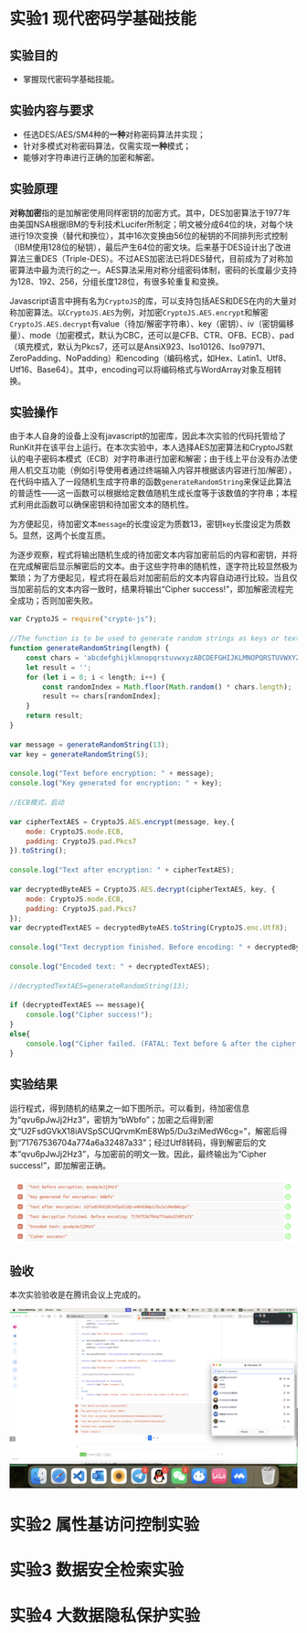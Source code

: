 # 实验1 现代密码学基础技能
## 实验目的
- 掌握现代密码学基础技能。
## 实验内容与要求
- 任选DES/AES/SM4种的**一种**对称密码算法并实现；
- 针对多模式对称密码算法，仅需实现**一种**模式；
- 能够对字符串进行正确的加密和解密。
## 实验原理
**对称加密**指的是加解密使用同样密钥的加密方式。其中，DES加密算法于1977年由美国NSA根据IBM的专利技术Lucifer所制定；明文被分成64位的块，对每个块进行19次变换（替代和换位），其中16次变换由56位的秘钥的不同排列形式控制（IBM使用128位的秘钥），最后产生64位的密文块。后来基于DES设计出了改进算法三重DES（Triple-DES）。不过AES加密法已将DES替代，目前成为了对称加密算法中最为流行的之一。AES算法采用对称分组密码体制，密码的长度最少支持为128、192、256，分组长度128位，有很多轮重复和变换。

Javascript语言中拥有名为`CryptoJS`的库，可以支持包括AES和DES在内的大量对称加密算法。以`CryptoJS.AES`为例，对加密`CryptoJS.AES.encrypt`和解密`CryptoJS.AES.decrypt`有value（待加/解密字符串）、key（密钥）、iv（密钥偏移量）、mode（加密模式，默认为CBC，还可以是CFB、CTR、OFB、ECB）、pad（填充模式，默认为Pkcs7，还可以是AnsiX923、Iso10126、Iso97971、ZeroPadding、NoPadding）和encoding（编码格式，如Hex、Latin1、Utf8、Utf16、Base64）。其中，encoding可以将编码格式与WordArray对象互相转换。
## 实验操作
由于本人自身的设备上没有javascript的加密库，因此本次实验的代码托管给了RunKit并在该平台上运行。在本次实验中，本人选择AES加密算法和CryptoJS默认的电子密码本模式（ECB）对字符串进行加密和解密；由于线上平台没有办法使用人机交互功能（例如引导使用者通过终端输入内容并根据该内容进行加/解密），在代码中插入了一段随机生成字符串的函数`generateRandomString`来保证此算法的普适性——这一函数可以根据给定数值随机生成长度等于该数值的字符串；本程式利用此函数可以确保密钥和待加密文本的随机性。

为方便起见，待加密文本`message`的长度设定为质数13，密钥`key`长度设定为质数5。显然，这两个长度互质。

为逐步观察，程式将输出随机生成的待加密文本内容加密前后的内容和密钥，并将在完成解密后显示解密后的文本。由于这些字符串的随机性，逐字符比较显然极为繁琐；为了方便起见，程式将在最后对加密前后的文本内容自动进行比较。当且仅当加密前后的文本内容一致时，结果将输出“Cipher success!”，即加解密流程完全成功；否则加密失败。

```javascript
var CryptoJS = require("crypto-js");

//The function is to be used to generate random strings as keys or text for encryption later on.
function generateRandomString(length) {
    const chars = 'abcdefghijklmnopqrstuvwxyzABCDEFGHIJKLMNOPQRSTUVWXYZ0123456789';
    let result = '';
    for (let i = 0; i < length; i++) {
        const randomIndex = Math.floor(Math.random() * chars.length);
        result += chars[randomIndex];
    }
    return result;
}

var message = generateRandomString(13);
var key = generateRandomString(5);

console.log("Text before encryption: " + message);
console.log("Key generated for encryption: " + key);

//ECB模式，启动

var cipherTextAES = CryptoJS.AES.encrypt(message, key,{
    mode: CryptoJS.mode.ECB,  
    padding: CryptoJS.pad.Pkcs7
}).toString();

console.log("Text after encryption: " + cipherTextAES);

var decryptedByteAES = CryptoJS.AES.decrypt(cipherTextAES, key, { 
    mode: CryptoJS.mode.ECB,  
    padding: CryptoJS.pad.Pkcs7
});
var decryptedTextAES = decryptedByteAES.toString(CryptoJS.enc.Utf8);

console.log("Text decryption finished. Before encoding: " + decryptedByteAES);

console.log("Encoded text: " + decryptedTextAES);

//decryptedTextAES=generateRandomString(13);

if (decryptedTextAES == message){
    console.log("Cipher success!");
}
else{
    console.log("Cipher failed. (FATAL: Text before & after the cipher is NOT the same)")
}
```

## 实验结果

运行程式，得到随机的结果之一如下图所示。可以看到，待加密信息为“qvu6pJwJj2Hz3”，密钥为“bWbfo”；加密之后得到密文“U2FsdGVkX18iAVSpSCUQrvmKmE8Wp5/Du3ziMedW6cg=”，解密后得到“71767536704a774a6a32487a33”；经过Utf8转码，得到解密后的文本“qvu6pJwJj2Hz3”，与加密前的明文一致。因此，最终输出为“Cipher success!”，即加解密正确。

<img src="XP1-ARS.png"></img>

## 验收
本次实验验收是在腾讯会议上完成的。

<img src="XP1-ASS.png"></img>

# 实验2 属性基访问控制实验
# 实验3 数据安全检索实验
# 实验4 大数据隐私保护实验
